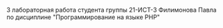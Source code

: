 3 лабораторная работа студента группы 21-ИСТ-3 Филимонова Павла по дисциплине "Программирование на языке PHP"
